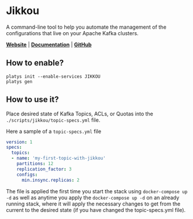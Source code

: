 # Jikkou

A command-line tool to help you automate the management of the configurations that live on your Apache Kafka clusters. 

**[Website](https://streamthoughts.github.io/jikkou/)** | **[Documentation](https://streamthoughts.github.io/jikkou/docs/)** | **[GitHub](https://github.com/streamthoughts/jikkou)**

## How to enable?

```
platys init --enable-services JIKKOU
platys gen
```

## How to use it?

Place desired state of Kafka Topics, ACLs, or Quotas into the `./scripts/jikkou/topic-specs.yml` file.

Here a sample of a `topic-specs.yml` file

```yaml
version: 1
specs:
  topics:
  - name: 'my-first-topic-with-jikkou'
    partitions: 12
    replication_factor: 3
    configs:
      min.insync.replicas: 2
```

The file is applied the first time you start the stack using `docker-compose up -d` as well as anytime you apply the `docker-compose up -d` on an already running stack, where it will apply the necessary changes to get from the current to the desired state (if you have changed the topic-specs.yml file).